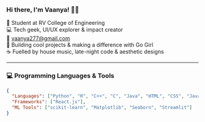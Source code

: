 ### Hi there, I'm Vaanya! 👋✨

🌸 Student at RV College of Engineering  
💻 Tech geek, UI/UX explorer & impact creator  
📩 vaanya277@gmail.com  
🚀 Building cool projects & making a difference with Go Girl  
☕ Fuelled by house music, late-night code & aesthetic designs  

---

### 💻 Programming Languages & Tools
```json
{
  "Languages": ["Python", "R", "C++", "C", "Java", "HTML", "CSS", "JavaScript", "SQL", "Bash"],
  "Frameworks": ["React.js"],
  "ML Tools": ["scikit-learn", "Matplotlib", "Seaborn", "Streamlit"]
}
```

